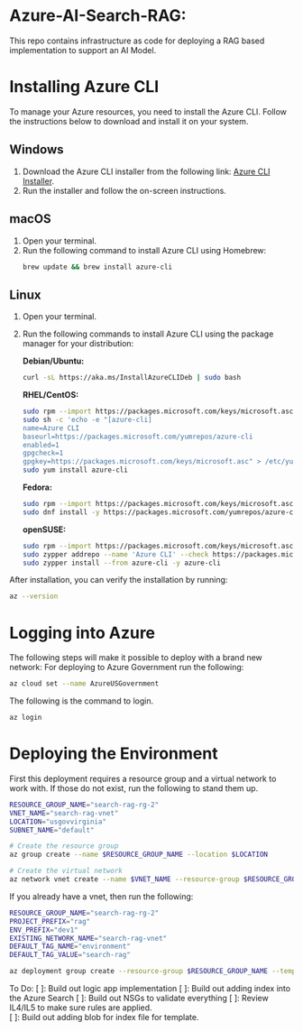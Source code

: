 # Azure-AI-Search-RAG:
This repo contains infrastructure as code for deploying a RAG based implementation to support an AI Model.  

# Installing Azure CLI

To manage your Azure resources, you need to install the Azure CLI. Follow the instructions below to download and install it on your system.

## Windows

1. Download the Azure CLI installer from the following link: [Azure CLI Installer](https://aka.ms/installazurecliwindows).
2. Run the installer and follow the on-screen instructions.

## macOS

1. Open your terminal.
2. Run the following command to install Azure CLI using Homebrew:
    ```bash
    brew update && brew install azure-cli
    ```

## Linux

1. Open your terminal.
2. Run the following commands to install Azure CLI using the package manager for your distribution:

    **Debian/Ubuntu:**
    ```bash
    curl -sL https://aka.ms/InstallAzureCLIDeb | sudo bash
    ```

    **RHEL/CentOS:**
    ```bash
    sudo rpm --import https://packages.microsoft.com/keys/microsoft.asc
    sudo sh -c 'echo -e "[azure-cli]
    name=Azure CLI
    baseurl=https://packages.microsoft.com/yumrepos/azure-cli
    enabled=1
    gpgcheck=1
    gpgkey=https://packages.microsoft.com/keys/microsoft.asc" > /etc/yum.repos.d/azure-cli.repo'
    sudo yum install azure-cli
    ```

    **Fedora:**
    ```bash
    sudo rpm --import https://packages.microsoft.com/keys/microsoft.asc
    sudo dnf install -y https://packages.microsoft.com/yumrepos/azure-cli/azure-cli-2.0.81-1.el7.x86_64.rpm
    ```

    **openSUSE:**
    ```bash
    sudo rpm --import https://packages.microsoft.com/keys/microsoft.asc
    sudo zypper addrepo --name 'Azure CLI' --check https://packages.microsoft.com/yumrepos/azure-cli azure-cli
    sudo zypper install --from azure-cli -y azure-cli
    ```

After installation, you can verify the installation by running:
```bash
az --version
```

# Logging into Azure

The following steps will make it possible to deploy with a brand new network:
For deploying to Azure Government run the following:
```bash
az cloud set --name AzureUSGovernment
```
The following is the command to login.  
```bash
az login
```

# Deploying the Environment

First this deployment requires a resource group and a virtual network to work with.  If those do not exist, run the following to stand them up.

```bash
RESOURCE_GROUP_NAME="search-rag-rg-2"
VNET_NAME="search-rag-vnet"
LOCATION="usgovvirginia"
SUBNET_NAME="default"

# Create the resource group
az group create --name $RESOURCE_GROUP_NAME --location $LOCATION

# Create the virtual network
az network vnet create --name $VNET_NAME --resource-group $RESOURCE_GROUP_NAME --subnet-name $SUBNET_NAME
```

If you already have a vnet, then run the following:

```bash
RESOURCE_GROUP_NAME="search-rag-rg-2"
PROJECT_PREFIX="rag"
ENV_PREFIX="dev1"
EXISTING_NETWORK_NAME="search-rag-vnet"
DEFAULT_TAG_NAME="environment"
DEFAULT_TAG_VALUE="search-rag"

az deployment group create --resource-group $RESOURCE_GROUP_NAME --template-file ./main.bicep --parameters project_prefix=$PROJECT_PREFIX env_prefix=$ENV_PREFIX existing_network_name=$EXISTING_NETWORK_NAME default_tag_name=$DEFAULT_TAG_NAME default_tag_value=$DEFAULT_TAG_VALUE
```

To Do:
[ ]: Build out logic app implementation
[ ]: Build out adding index into the Azure Search
[ ]: Build out NSGs to validate everything
[ ]: Review IL4/IL5 to make sure rules are applied.  
[ ]: Build out adding blob for index file for template.